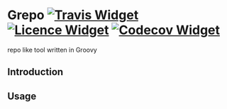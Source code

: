 # Grepo [![Travis Widget]][Travis] [![Licence Widget]][Mit] [![Codecov Widget]][Codecov]

[Travis Widget]: https://travis-ci.org/bastienpaulfr/Grepo.svg?branch=master
[Travis]: https://travis-ci.org/bastienpaulfr/Grepo
[Licence Widget]: https://img.shields.io/github/license/mashape/apistatus.svg?maxAge=2592000 
[Mit]: https://opensource.org/licenses/MIT
[Codecov Widget]: https://codecov.io/gh/bastienpaulfr/Grepo/branch/master/graph/badge.svg 
[Codecov]: https://codecov.io/gh/bastienpaulfr/Grepo 

repo like tool written in Groovy

## Introduction

## Usage

